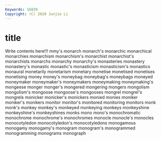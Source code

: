 ```yaml
---
Keywords: 16839
Copyright: (C) 2020 Junjie Li
---
```


# title

Write contents here!!!
mmy's 
monarch 
monarch's 
monarchic 
monarchical 
monarchies
monarchism 
monarchism's 
monarchist 
monarchist's 
monarchists 
monarchs 
monarchy 
monarchy's 
monasteries 
monastery
monastery's 
monastic 
monastic's 
monasticism 
monasticism's 
monastics 
monaural 
monetarily 
monetarism 
monetary
monetise 
monetised 
monetises 
monetising 
money 
money's 
moneybag 
moneybag's 
moneybags 
moneyed
moneymaker 
moneymaker's 
moneymakers 
moneymaking 
moneymaking's 
mongeese 
monger 
monger's 
mongered 
mongering
mongers 
mongolism 
mongolism's 
mongoose 
mongoose's 
mongooses 
mongrel 
mongrel's 
mongrels 
monicker
monicker's 
monickers 
monied 
monies 
moniker 
moniker's 
monikers 
monitor 
monitor's 
monitored
monitoring 
monitors 
monk 
monk's 
monkey 
monkey's 
monkeyed 
monkeying 
monkeys 
monkeyshine
monkeyshine's 
monkeyshines 
monks 
mono 
mono's 
monochromatic 
monochrome 
monochrome's 
monochromes 
monocle
monocle's 
monocles 
monocotyledon 
monocotyledon's 
monocotyledons 
monogamous 
monogamy 
monogamy's 
monogram 
monogram's
monogrammed 
monogramming 
monograms 
monograph 
